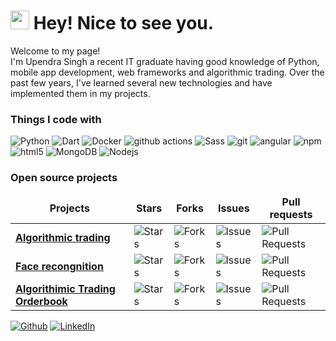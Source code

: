 <h1><img src="https://emojis.slackmojis.com/emojis/images/1531849430/4246/blob-sunglasses.gif?1531849430" width="30"/> Hey! Nice to see you.</h1>


<p>Welcome to my page! </br> I'm Upendra Singh a recent IT graduate having good knowledge of Python, mobile app development, web frameworks and algorithmic trading. Over the past few years, I've learned several new technologies and have implemented them in my projects</b>. </p>
<h3>Things I code with</h3>
<p>
  <img alt="Python" src="https://img.shields.io/badge/-React-45b8d8?style=flat-square&logo=react&logoColor=white" />
  <img alt="Dart" src="https://img.shields.io/badge/-Webpack-8DD6F9?style=flat-square&logo=webpack&logoColor=white" /> 
  <img alt="Docker" src="https://img.shields.io/badge/-Docker-46a2f1?style=flat-square&logo=docker&logoColor=white" />
  <img alt="github actions" src="https://img.shields.io/badge/-Github_Actions-2088FF?style=flat-square&logo=github-actions&logoColor=white" />
  <img alt="Sass" src="https://img.shields.io/badge/-Sass-CC6699?style=flat-square&logo=sass&logoColor=white" />
  <img alt="git" src="https://img.shields.io/badge/-Git-F05032?style=flat-square&logo=git&logoColor=white" />
  <img alt="angular" src="https://img.shields.io/badge/-Angular-DD0031?style=flat-square&logo=angular&logoColor=white" />
  <img alt="npm" src="https://img.shields.io/badge/-NPM-CB3837?style=flat-square&logo=npm&logoColor=white" />
  <img alt="html5" src="https://img.shields.io/badge/-HTML5-E34F26?style=flat-square&logo=html5&logoColor=white" />
  <img alt="MongoDB" src="https://img.shields.io/badge/-MongoDB-13aa52?style=flat-square&logo=mongodb&logoColor=white" />
  <img alt="Nodejs" src="https://img.shields.io/badge/-Nodejs-43853d?style=flat-square&logo=Node.js&logoColor=white" />
</p>
<h3>Open source projects</h3>
<table>
  <thead align="center">
    <tr border: none;>
      <td><b>Projects</b></td>
      <td><b>Stars</b></td>
      <td><b>Forks</b></td>
      <td><b>Issues</b></td>
      <td><b>Pull requests</b></td>
    </tr>
  </thead>
  <tbody>
    <tr>
      <td><a href="https://github.com/upendrasingh12/Algorithmic-trading"><b>Algorithmic trading</b></a></td>
      <td><img alt="Stars" src="https://img.shields.io/github/stars/upendrasingh12?affiliations=OWNER&style=flat-square"/></td>
      <td><img alt="Forks" src="https://img.shields.io/github/forks/upendrasingh12/Algorithmic-trading?label=Fork&style=flat-square"/></td>
      <td><img alt="Issues" src="https://img.shields.io/github/issues/thmsgbrt/react-simple-pull-to-refresh?style=flat-square&labelColor=343b41"/></td>
      <td><img alt="Pull Requests" src="https://img.shields.io/github/issues-pr/upendrasingh12/Algorithmic-trading?style=flat-square"/></td>
    </tr>
	  <tr>
      <td><a href="https://github.com/upendrasingh12/Face_recongnition"><b>Face recongnition</b></a></td>
      <td><img alt="Stars" src="https://img.shields.io/github/stars/upendrasingh12/Face_recongnition?style=flat-square"/></td>
      <td><img alt="Forks" src="https://img.shields.io/github/forks/upendrasingh12/Face_recongnition?style=flat-square"/></td>
      <td><img alt="Issues" src="https://img.shields.io/github/issues/upendrasingh12/Face_recongnition?style=flat-square"/></td>
      <td><img alt="Pull Requests" src="https://img.shields.io/github/issues-pr/upendrasingh12/Face_recongnition?style=flat-square"/></td>
    </tr>
    <tr>
      <td><a href="https://github.com/upendrasingh12/Orderbook"><b>Algorithimic Trading Orderbook</b></a></td>
      <td><img alt="Stars" src="https://img.shields.io/github/stars/upendrasingh12/Orderbook?style=flat-square"/></td>
      <td><img alt="Forks" src="https://img.shields.io/github/forks/upendrasingh12/Orderbook?style=flat-square"/></td>
      <td><img alt="Issues" src="https://img.shields.io/github/issues/thmsgbrt/nodejs-typescript-express-apollo-graphql-starter?style=flat-square&labelColor=343b41"/></td>
      <td><img alt="Pull Requests" src="https://img.shields.io/github/issues-pr/upendrasingh12/Orderbook?style=flat-square"/></td>
    </tr>
  </tbody>
</table>

<p>
<a href="https://github.com/upendrasingh12" target="_blank"><img alt="Github" src="https://img.shields.io/badge/GitHub-%2312100E.svg?&style=for-the-badge&logo=Github&logoColor=white" /></a>  
<a href="https://www.linkedin.com/in/upendrasingh12/" target="_blank"><img alt="LinkedIn" src="https://img.shields.io/badge/linkedin-%230077B5.svg?&style=for-the-badge&logo=linkedin&logoColor=white" /></a> 



